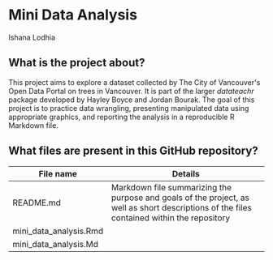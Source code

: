# Mini Data Analysis
Ishana Lodhia  

## What is the project about?  
This project aims to explore a dataset collected by The City of Vancouver's Open Data Portal on trees in Vancouver. It is part of the larger _datateachr_ package developed by Hayley Boyce and Jordan Bourak. The goal of this project is to practice data wrangling, presenting manipulated data using appropriate graphics, and reporting the analysis in a reproducible R Markdown file.  

## What files are present in this GitHub repository?
| File name | Details |
| --- | --- |
| README.md | Markdown file summarizing the purpose and goals of the project, as well as short descriptions of the files contained within the repository |
| mini_data_analysis.Rmd | |
| mini_data_analysis.Md | |

